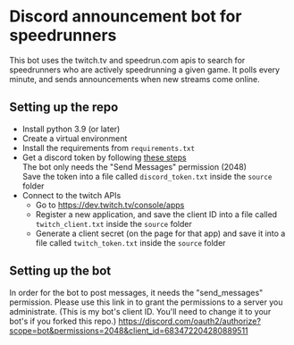 # Discord announcement bot for speedrunners
This bot uses the twitch.tv and speedrun.com apis to search for speedrunners who are actively speedrunning a given game. It polls every minute, and sends announcements when new streams come online.

## Setting up the repo
- Install python 3.9 (or later)
- Create a virtual environment
- Install the requirements from `requirements.txt`
- Get a discord token by following [these steps](https://github.com/reactiflux/discord-irc/wiki/Creating-a-discord-bot-&-getting-a-token)  
  The bot only needs the "Send Messages" permission (2048)  
  Save the token into a file called `discord_token.txt` inside the `source` folder
- Connect to the twitch APIs
  - Go to https://dev.twitch.tv/console/apps
  - Register a new application, and save the client ID into a file called `twitch_client.txt` inside the `source` folder
  - Generate a client secret (on the page for that app) and save it into a file called `twitch_token.txt` inside the `source` folder

## Setting up the bot
In order for the bot to post messages, it needs the "send_messages" permission.
Please use this link in to grant the permissions to a server you administrate.
(This is my bot's client ID. You'll need to change it to your bot's if you forked this repo.)
https://discord.com/oauth2/authorize?scope=bot&permissions=2048&client_id=683472204280889511
